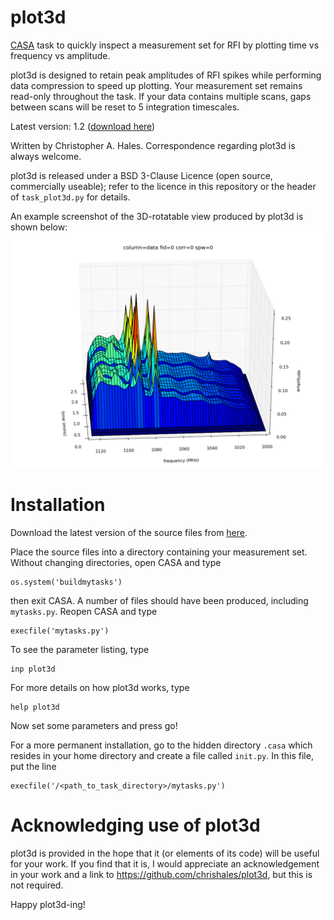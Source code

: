 plot3d
======

[CASA](http://casa.nrao.edu/) task to quickly inspect a measurement set for RFI by plotting time vs frequency vs amplitude.

plot3d is designed to retain peak amplitudes of RFI spikes while performing data compression to speed up plotting. Your measurement set remains read-only throughout the task. If your data contains multiple scans, gaps between scans will be reset to 5 integration timescales.

Latest version: 1.2 ([download here](https://github.com/chrishales/plot3d/releases/latest))

Written by Christopher A. Hales. Correspondence regarding plot3d is always welcome.

plot3d is released under a BSD 3-Clause Licence (open source, commercially useable); refer to the licence in this repository or the header of ```task_plot3d.py``` for details.

An example screenshot of the 3D-rotatable view produced by plot3d is shown below:
![screenshot](./screenshot.png)

Installation
======

Download the latest version of the source files from [here](https://github.com/chrishales/plot3d/releases/latest).

Place the source files into a directory containing your measurement set. Without changing directories, open CASA and type
```
os.system('buildmytasks')
```
then exit CASA. A number of files should have been produced, including ```mytasks.py```. Reopen CASA and type
```
execfile('mytasks.py')
```
To see the parameter listing, type
```
inp plot3d
```
For more details on how plot3d works, type
```
help plot3d
```
Now set some parameters and press go!

For a more permanent installation, go to the hidden directory ```.casa``` which resides in your home directory and create a file called ```init.py```. In this file, put the line
```
execfile('/<path_to_task_directory>/mytasks.py')
```

Acknowledging use of plot3d
======

plot3d is provided in the hope that it (or elements of its code) will be useful for your work. If you find that it is, I would appreciate an acknowledgement in your work and a link to https://github.com/chrishales/plot3d, but this is not required.

Happy plot3d-ing!
